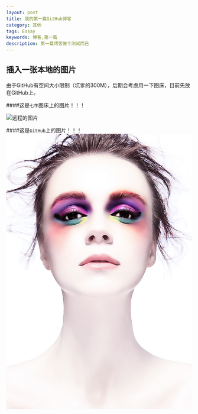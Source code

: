 ```yaml
---
layout: post
title: 我的第一篇GitHub博客
category: 其他
tags: Essay
keywords: 博客,第一篇
description: 第一篇博客做个测试而已
---
```


## 插入一张本地的图片

由于GitHub有空间大小限制（坑爹的300M），后期会考虑用一下图床，目前先放在GitHub上。


####这是`七牛`图床上的图片！！！

![远程的图片](http://oxpypycim.bkt.clouddn.com/S2NtRjhJUzJUaWZlQlBwZk1OY21zeHhsb1RPSFh5bEVaaWtrS01VenJyQ29jSHFJR1RiR2N3PT0.jpg)


####这是`GitHub`上的图片！！！
![S2NtRjhJUzJUaWZlQlBwZk1OY21zeHhsb1RPSFh5bEVaaWtrS01VenJyQ29jSHFJR1RiR2N3PT0](/images/S2NtRjhJUzJUaWZlQlBwZk1OY21zeHhsb1RPSFh5bEVaaWtrS01VenJyQ29jSHFJR1RiR2N3PT0.jpg)


